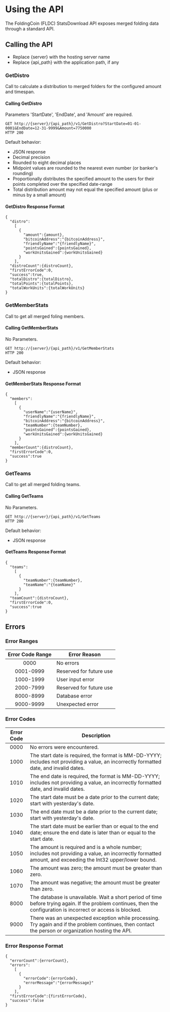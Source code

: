 # Using the API

The FoldingCoin (FLDC) StatsDownload API exposes merged folding data through a standard API.

## Calling the API

* Replace {server} with the hosting server name
* Replace {api_path} with the application path, if any

### GetDistro

Call to calculate a distribution to merged folders for the configured amount and timespan.

#### Calling GetDistro

Parameters 'StartDate', 'EndDate', and 'Amount' are required.

```
GET http://{server}/{api_path}/v1/GetDistro?StartDate=01-01-0001&EndDate=12-31-9999&Amount=7750000
HTTP 200
```

Default behavior:

* JSON response
* Decimal precision
* Rounded to eight decimal places
* Midpoint values are rounded to the nearest even number (or banker's rounding)
* Proportionally distributes the specified amount to the users for their points completed over the specified date-range
* Total distribution amount may not equal the specified amount (plus or minus by a small amount)

#### GetDistro Response Format

```
{
  "distro":
    [
      {
        "amount":{amount},
        "bitcoinAddress":"{bitcoinAddress}",
        "friendlyName":"{friendlyName}",
        "pointsGained":{pointsGained},
        "workUnitsGained":{workUnitsGained}
      }
    ],
  "distroCount":{distroCount},
  "firstErrorCode":0,
  "success":true,
  "totalDistro":{totalDistro},
  "totalPoints":{totalPoints},
  "totalWorkUnits":{totalWorkUnits}
}
```

### GetMemberStats

Call to get all merged foling members.

#### Calling GetMemberStats

No Parameters.

```
GET http://{server}/{api_path}/v1/GetMemberStats
HTTP 200
```

Default behavior:

* JSON response

#### GetMemberStats Response Format

```
{
  "members":
    [
      {
        "userName":"{userName}",
        "friendlyName":"{friendlyName}",
        "bitcoinAddress":"{bitcoinAddress}",
        "teamNumber":{teamNumber},
		"pointsGained":{pointsGained},
		"workUnitsGained":{workUnitsGained}
      }
    ],
  "memberCount":{distroCount},
  "firstErrorCode":0,
  "success":true
}
```

### GetTeams

Call to get all merged folding teams.

#### Calling GetTeams

No Parameters.

```
GET http://{server}/{api_path}/v1/GetTeams
HTTP 200
```

Default behavior:

* JSON response

#### GetTeams Response Format

```
{
  "teams":
    [
      {
        "teamNumber":{teamNumber},
        "teamName":"{teamName}"
      }
    ],
  "teamCount":{distroCount},
  "firstErrorCode":0,
  "success":true
}
```

## Errors

### Error Ranges

| Error Code Range | Error Reason            |
|:----------------:|-------------------------|
|       0000       | No errors               |
|     0001-0999    | Reserved for future use |
|     1000-1999    | User input error        |
|     2000-7999    | Reserved for future use |
|     8000-8999    | Database error          |
|     9000-9999    | Unexpected error        |

### Error Codes

| Error Code | Description                                                                                                                                                           |
|:----------:|-----------------------------------------------------------------------------------------------------------------------------------------------------------------------|
|    0000    | No errors were encountered.                                                                                                                                           |
|    1000    | The start date is required, the format is MM-DD-YYYY; includes not providing a value, an incorrectly formatted date, and invalid dates.                               |
|    1010    | The end date is required, the format is MM-DD-YYYY; includes not providing a value, an incorrectly formatted date, and invalid dates.                                 |
|    1020    | The start date must be a date prior to the current date; start with yesterday's date.                                                                                 |
|    1030    | The end date must be a date prior to the current date; start with yesterday's date.                                                                                   |
|    1040    | The start date must be earlier than or equal to the end date; ensure the end date is later than or equal to the start date.                                           |
|    1050    | The amount is required and is a whole number; includes not providing a value, an incorrectly formatted amount, and exceeding the Int32 upper/lower bound.             |
|    1060    | The amount was zero; the amount must be greater than zero.                                                                                                            |
|    1070    | The amount was negative; the amount must be greater than zero.                                                                                                        |
|    8000    | The database is unavailable. Wait a short period of time before trying again. If the problem continues, then the configuration is incorrect or access is blocked.     |
|    9000    | There was an unexpected exception while processing. Try again and if the problem continues, then contact the person or organization hosting the API.                  |

### Error Response Format

```
{
  "errorCount":{errorCount},
  "errors":
    [
      {
        "errorCode":{errorCode},
        "errorMessage":"{errorMessage}"
      }
    ],
  "firstErrorCode":{firstErrorCode},
  "success":false
}
```